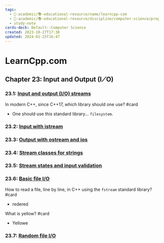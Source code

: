 ```yaml
---
tags:
  - 🔴-academic/📚-educational-resource/name/learncpp-com
  - 🔴-academic/📚-educational-resource/discipline/computer-science/programming-language/cpp
  - study-note
cards-deck: Default::Computer Science
created: 2023-10-27T17:38
updated: 2024-01-25T16:47
---
```


# LearnCpp.com

## Chapter 23꞉ Input and Output (I⟋O)

### 23.1: [Input and output (I/O) streams](https://www.learncpp.com/cpp-tutorial/input-and-output-io-streams/)

In modern C++, since C++17, which library should one use? #card
- One should use this standard library... `filesystem`.

### 23.2: [Input with istream](https://www.learncpp.com/cpp-tutorial/input-with-istream/)

### 23.3: [Output with ostream and ios](https://www.learncpp.com/cpp-tutorial/output-with-ostream-and-ios/)

### 23.4: [Stream classes for strings](https://www.learncpp.com/cpp-tutorial/stream-classes-for-strings/)

### 23.5: [Stream states and input validation](https://www.learncpp.com/cpp-tutorial/stream-states-and-input-validation/)

### 23.6: [Basic file I/O](https://www.learncpp.com/cpp-tutorial/basic-file-io/)

How to read a file, line by line, in C++ using the `fstream` standard library? #card
- redered

What is yellow? #card
- Yellowe

### 23.7: [Random file I/O](https://www.learncpp.com/cpp-tutorial/random-file-io/)



